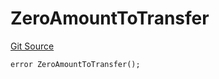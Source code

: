 # ZeroAmountToTransfer
[Git Source](https://github.com/matter-labs/zksync-contracts/blob/a1506a91fd7e3b73aa6fe10caf12e32f39e26211/contracts/l1-contracts/bridge/L1BridgeContractErrors.sol)


```solidity
error ZeroAmountToTransfer();
```

